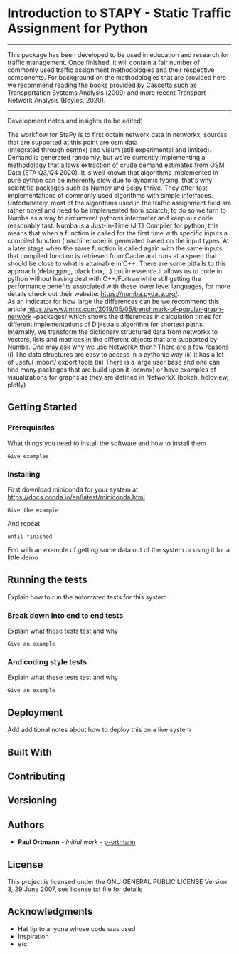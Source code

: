 # Introduction to STAPY - Static Traffic Assignment for Python 
___
This package has been developed to be used in education and research for traffic management. Once finished, it will 
contain a fair number of commonly used traffic assignment methodologies and their respective components. For background
on the methodologies that are provided here we recommend reading the books provided by Cascetta such as
Transportation Systems Analysis (2009) and more recent Transport Network Analysis (Boyles, 2020). 
___
Development notes and insights (to be edited)

The workflow for StaPy is to first obtain network data in networkx; sources that are supported at this point are osm data  
(integrated through osmnx) and visum (still experimental and limited). Demand is generated randomly, but we're currently
implementing a methodology that allows extraction of crude demand estimates from OSM Data (ETA Q3/Q4 2020).
It is well known that algorithms implemented in pure python can be inherently slow
due to dynamic typing, that's why scientific packages such as Numpy and Scipy thrive. They offer fast
implementations of commonly used algorithms with simple interfaces. Unfortunately, most of the algorithms used in the
traffic assignment field are rather novel and need to be implemented from scratch, to do so we turn to Numba as a
way to circumvent pythons interpreter and keep our code reasonably fast. Numba is a Just-In-Time (JIT) Compiler for
python, this means that when a function is called for the first time with specific inputs a compiled function 
(machinecode) is generated based on the input types. At a later stage when the same function is called again with the 
same inputs that compiled function is retrieved from Cache and runs at a speed that should be close to what is 
attainable in C++. There are some pitfalls to this approach (debugging, black box, ..) but in essence it allows us to code in python without having 
deal with C++/Fortran while still getting the performance benefits associated with these lower level languages, 
for more details check out their website: https://numba.pydata.org/.  
As an indicator for how large the
differences can be we recommend this article https://www.timlrx.com/2019/05/05/benchmark-of-popular-graph-network
-packages/ which shows the differences in calculation times for different implementations of Dijkstra's algorithm
for shortest paths.
Internally, we transform the dictionary structured data from networkx to vectors, lists and matrices in the different 
objects that are supported by Numba. 
One may ask why we use NetworkX then? There are a few reasons (i) The data structures are easy to access in a pythonic way
(ii) it has a lot of useful import/ export tools (iii)  There is a large user base and one can find many packages that 
are build upon it (osmnx) or have examples of visualizations for graphs as they are defined in NetworkX (bokeh, 
holoview, plotly) 

## Getting Started

### Prerequisites

What things you need to install the software and how to install them

```
Give examples
```

### Installing

First download miniconda for your system at: https://docs.conda.io/en/latest/miniconda.html
```
Give the example
```

And repeat

```
until finished
```

End with an example of getting some data out of the system or using it for a little demo

## Running the tests

Explain how to run the automated tests for this system

### Break down into end to end tests

Explain what these tests test and why

```
Give an example
```

### And coding style tests

Explain what these tests test and why

```
Give an example
```

## Deployment

Add additional notes about how to deploy this on a live system

## Built With


## Contributing


## Versioning


## Authors

* **Paul Ortmann** - *Initial work* - [p-ortmann](https://github.com/p-ortmann)


## License

This project is licensed under the GNU GENERAL PUBLIC LICENSE Version 3, 29 June 2007, see license.txt file for details

## Acknowledgments

* Hat tip to anyone whose code was used
* Inspiration 
* etc
